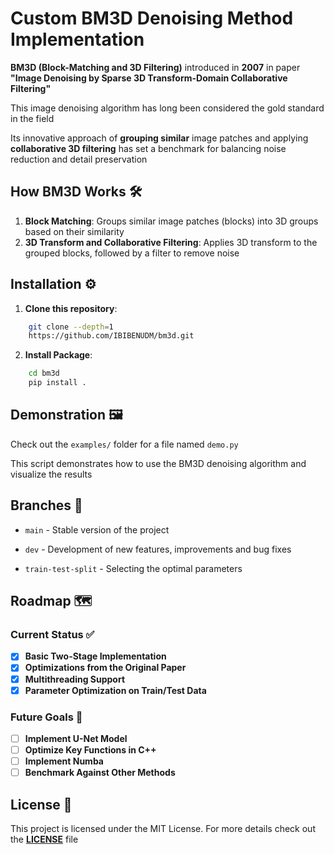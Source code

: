 # Custom BM3D Denoising Method Implementation

**BM3D (Block-Matching and 3D Filtering)** introduced in **2007** in paper
**"Image Denoising by Sparse 3D Transform-Domain Collaborative Filtering"**

This image denoising algorithm has long been considered the gold standard in
the field

Its innovative approach of **grouping similar** image patches and applying
**collaborative 3D filtering** has set a benchmark for balancing noise reduction
and detail preservation

## How BM3D Works 🛠️

1. **Block Matching**: Groups similar image patches (blocks) into 3D groups based on their
   similarity
2. **3D Transform and Collaborative Filtering**: Applies 3D transform to the
   grouped blocks, followed by a filter to remove noise

## Installation ⚙️

1. **Clone this repository**:
```bash
    git clone --depth=1
    https://github.com/IBIBENUDM/bm3d.git
```
2. **Install Package**:
```bash
    cd bm3d
    pip install .
```
## Demonstration 🖼️

Check out the `examples/` folder for a file named `demo.py`

This script demonstrates how to use the BM3D denoising algorithm and
visualize the results

## Branches 🌳

- `main` - Stable version of the project

- `dev` - Development of new features, improvements and bug fixes

- `train-test-split` - Selecting the optimal parameters

## Roadmap 🗺️

### Current Status ✅
- [x] **Basic Two-Stage Implementation**
- [x] **Optimizations from the Original Paper**
- [x] **Multithreading Support**
- [x] **Parameter Optimization on Train/Test Data**

### Future Goals 🚀
- [ ] **Implement U-Net Model** 
- [ ] **Optimize Key Functions in C++**
- [ ] **Implement Numba**
- [ ] **Benchmark Against Other Methods**

## License 📜

This project is licensed under the MIT License. For more details check out
the [**LICENSE**](../LICENSE) file
